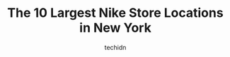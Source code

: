 ---
layout: ampstory
image: https://i0.wp.com/www.depkes.org/wp-content/uploads/2023/06/nike-0-in-new-york-1685967699.jpeg?resize=640,853
author: techidn
featured: false
description: Discover the impressive array of Nike options in New York, where you can find 10 of the largest Nike establishments in the area. From renowned classics to hidden gems, New York offers a dive
title: The 10 Largest Nike Store Locations in New York
cover:
   title: The 10 Largest Nike Store Locations in New York
   subtitle: Rickpate
   background: https://www.depkes.org/wp-content/uploads/2023/06/nike-0-in-new-york-1685967699.jpeg

pages: 
 - layout: thirds
   top: <h1>#1 Nike NYC</h1>
   bottom: "<p>Had a really good experience, i had to get 2 air force one for 2 kids that are dear to me, AF1 were very hard to find everywhere, so i went to the Nike flagship store on </p>"
   background: https://www.depkes.org/wp-content/uploads/2023/06/nike-1-in-new-york-1685967700.png
   backgroundblur: true
 - layout: thirds
   top: <h1>#2 Nike Clearance Store</h1>
   bottom: "<p>40-24 College Point Blvd Suite B204, Queens, NY 11354, United States</p>"
   background: https://www.depkes.org/wp-content/uploads/2023/06/nike-2-in-new-york-1685967701.png
   cta:
      link: https://www.depkes.org/blog/the-10-largest-nike-store-locations-in-new-york/
      text: The 10 Largest Nike Store Locations in New York
 - layout: thirds
   top: <h1>#3 Nike by Upper East Side</h1>
   bottom: "<p>1131 3rd Ave, New York, NY 10065, United States</p>"
   background: https://www.depkes.org/wp-content/uploads/2023/06/nike-3-in-new-york-1685967702.png
   cta:
      link: https://www.depkes.org/blog/the-10-largest-nike-store-locations-in-new-york/
      text: The 10 Largest Nike Store Locations in New York
 - layout: thirds
   top: <h1>#4 Nike Factory Store</h1>
   bottom: "<p>15 Richmond Terrace Suite 300, Staten Island, NY 10301, United States</p>"
   background: https://images.unsplash.com/photo-1518640467707-6811f4a6ab73?ixlib=rb-4.0.3&ixid=MnwxMjA3fDB8MHxwaG90by1wYWdlfHx8fGVufDB8fHx8&auto=format&fit=crop&w=640&h=853&q=80
   cta:
      link: https://www.depkes.org/blog/the-10-largest-nike-store-locations-in-new-york/
      text: The 10 Largest Nike Store Locations in New York
 - layout: thirds
   top: <h1>#5 Nike Unite - East New York</h1>
   bottom: "<p>410 Gateway Dr, Brooklyn, NY 11239, United States</p>"
   background: https://images.unsplash.com/photo-1496096265110-f83ad7f96608?ixlib=rb-4.0.3&ixid=MnwxMjA3fDB8MHxwaG90by1wYWdlfHx8fGVufDB8fHx8&auto=format&fit=crop&w=640&h=853&q=80
   cta:
      link: https://www.depkes.org/blog/the-10-largest-nike-store-locations-in-new-york/
      text: The 10 Largest Nike Store Locations in New York
 - layout: thirds
   top: <h1>#6 Nike New York Headquarters</h1>
   bottom: "<p>855 6th Ave, New York, NY 10001, United States</p>"
   background: https://images.unsplash.com/photo-1553949345-eb786bb3f7ba?ixlib=rb-4.0.3&ixid=MnwxMjA3fDB8MHxwaG90by1wYWdlfHx8fGVufDB8fHx8&auto=format&fit=crop&w=640&h=853&q=80
   cta:
      link: https://www.depkes.org/blog/the-10-largest-nike-store-locations-in-new-york/
      text: The 10 Largest Nike Store Locations in New York
 - layout: thirds
   top: <h1>#7 Nike by Williamsburg</h1>
   bottom: "<p>81 N 6th St, Brooklyn, NY 11249, United States</p>"
   background: https://images.unsplash.com/photo-1509114397022-ed747cca3f65?ixlib=rb-4.0.3&ixid=MnwxMjA3fDB8MHxwaG90by1wYWdlfHx8fGVufDB8fHx8&auto=format&fit=crop&w=640&h=853&q=80
   cta:
      link: https://www.depkes.org/blog/the-10-largest-nike-store-locations-in-new-york/
      text: The 10 Largest Nike Store Locations in New York
 - layout: thirds
   middle: Continue reading...
   background: https://images.unsplash.com/photo-1489694553447-4c9339da310d?ixlib=rb-4.0.3&ixid=MnwxMjA3fDB8MHxwaG90by1wYWdlfHx8fGVufDB8fHx8&auto=format&fit=crop&w=640&h=853&q=80
   cta:
      link: https://www.depkes.org/blog/the-10-largest-nike-store-locations-in-new-york/
      text: The 10 Largest Nike Store Locations in New York
      
---